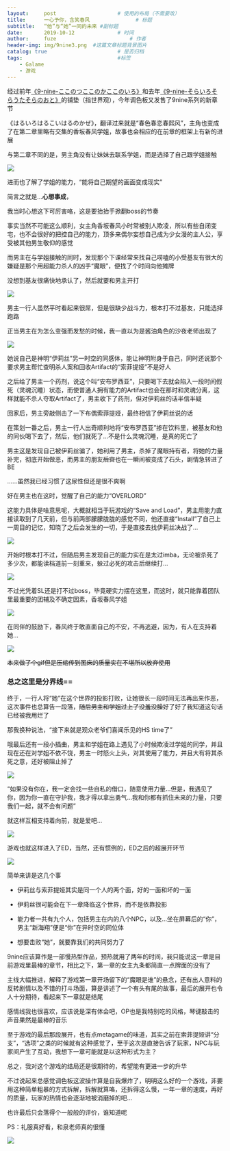```yaml
---
layout:     post   				    # 使用的布局（不需要改）
title:      一心予你，含笑春风				# 标题 
subtitle:   “他”与“她”一同的未来 #副标题
date:       2019-10-12 				# 时间
author:     fuze 						# 作者
header-img: img/9nine3.png 	#这篇文章标题背景图片
catalog: true 						# 是否归档
tags:								#标签
    - Galame
    - 游戏
---
```


经过前年[《9-nine-ここのつここのかここのいろ》](https://noordzeedebutirpitz.github.io/2019/10/02/9-nine1/)和去年[《9-nine-そらいろそらうたそらのおと》](https://noordzeedebutirpitz.github.io/2019/10/03/9-nine2/)的铺垫（指世界观），今年调色板又发售了9nine系列的新章节

《はるいろはるこいはるのかぜ》，翻译过来就是“春色春恋春熙风”，主角也变成了在第二章里略有交集的香坂春风学姐，故事也会相应的在前章的框架上有新的进展

与第二章不同的是，男主角没有让妹妹去联系学姐，而是选择了自己跟学姐接触

![](https://raw.githubusercontent.com/NoordZeedebuTirpitz/pic/master/9-nine-%E6%98%A5%E8%89%B2%E6%98%A5%E6%81%8B%E6%98%A5%E7%86%99%E9%A3%8E%201.1%20%E6%A8%B1%E7%A9%BA%E6%B1%89%E5%8C%96%E7%BB%84%202019_9_25%2019_15_18.png)

进而也了解了学姐的能力，“能将自己期望的画面变成现实”

简言之就是...**心想事成**，

我当时心想这下可厉害咯，这是要抬抬手掀翻boss的节奏

事实当然不可能这么顺利，女主角香坂春风小时常被别人欺凌，所以有些自闭变宅，也不会很好的把控自己的能力，顶多来偶尔妄想自己成为少女漫的主人公，享受被其他男生敬仰的感觉

而男主在与学姐接触的同时，发现那个下课经常来找自己唠嗑的小受基友有很大的嫌疑是那个用超能力杀人的凶手“魔眼”，便找了个时间向他摊牌

没想到基友很痛快地承认了，然后就要和男主开打

![](https://raw.githubusercontent.com/NoordZeedebuTirpitz/pic/master/9-nine-%E6%98%A5%E8%89%B2%E6%98%A5%E6%81%8B%E6%98%A5%E7%86%99%E9%A3%8E%201.1%20%E6%A8%B1%E7%A9%BA%E6%B1%89%E5%8C%96%E7%BB%84%202019_10_12%200_57_01.png)

男主一行人虽然平时看起来很屌，但是很缺少战斗力，根本打不过基友，只能选择跑路

正当男主在为怎么变强而发愁的时候，我一直以为是酱油角色的沙夜老师出现了

![](https://raw.githubusercontent.com/NoordZeedebuTirpitz/pic/master/9-nine-%E6%98%A5%E8%89%B2%E6%98%A5%E6%81%8B%E6%98%A5%E7%86%99%E9%A3%8E%201.1%20%E6%A8%B1%E7%A9%BA%E6%B1%89%E5%8C%96%E7%BB%84%202019_10_9%2019_16_22.png)

她说自己是神明“伊莉丝”另一时空的同感体，能让神明附身于自己，同时还说那个要求男主帮忙查明杀人案和回收Artifact的“索菲提娅”不是好人

之后给了男主一个药剂，说这个叫“安布罗西亚”，只要喝下去就会陷入一段时间假死（灵魂沉睡）状态，而使普通人拥有能力的Artifact也会在那时和灵魂分离，这样就能不杀人夺取Artifact了，男主收下了药剂，但对伊莉丝的话半信半疑

回家后，男主旁敲侧击了一下布偶索菲提娅，最终相信了伊莉丝说的话

在策划一番之后，男主一行人出奇顺利地将“安布罗西亚”掺在饮料里，被基友和他的同伙喝下去了，然后，他们就死了...不是什么灵魂沉睡，是真的死亡了

男主这是发现自己被伊莉丝骗了，她利用了男主，杀掉了魔眼持有者，将她的力量补完，彻底开始做恶，而男主的朋友~~后宫~~也在一瞬间被变成了石头，剧情急转进了BE

......虽然我已经习惯了这尿性但还是很不爽啊

好在男主也在这时，觉醒了自己的能力“OVERLORD”

这能力具体是啥意思呢，大概就相当于玩游戏的“Save and Load”，男主用能力直接读取到了几天前，但与前两部朦朦胧胧的感觉不同，他还直接“Install”了自己上一周目的记忆，知晓了之后会发生的一切，于是直接去找伊莉丝决战了...

![](https://raw.githubusercontent.com/NoordZeedebuTirpitz/pic/master/9-nine-%E6%98%A5%E8%89%B2%E6%98%A5%E6%81%8B%E6%98%A5%E7%86%99%E9%A3%8E%201.1%20%E6%A8%B1%E7%A9%BA%E6%B1%89%E5%8C%96%E7%BB%84%202019_10_12%201_34_39.png)

开始时根本打不过，但随后男主发现自己的能力实在是太过imba，无论被杀死了多少次，都能读档道前一刻重来，躲过必死的攻击后继续打...

![](https://raw.githubusercontent.com/NoordZeedebuTirpitz/pic/master/9-nine-%E6%98%A5%E8%89%B2%E6%98%A5%E6%81%8B%E6%98%A5%E7%86%99%E9%A3%8E%201.1%20%E6%A8%B1%E7%A9%BA%E6%B1%89%E5%8C%96%E7%BB%84%202019_10_12%201_34_08.png)

不过光凭着SL还是打不过boss，毕竟硬实力摆在这里，而这时，就只能靠着团队里最重要的团辅及不确定因素，香坂春风学姐

![](https://raw.githubusercontent.com/NoordZeedebuTirpitz/pic/master/9-nine-%E6%98%A5%E8%89%B2%E6%98%A5%E6%81%8B%E6%98%A5%E7%86%99%E9%A3%8E%201.1%20%E6%A8%B1%E7%A9%BA%E6%B1%89%E5%8C%96%E7%BB%84%202019_10_9%2020_11_06.png)

在同伴的鼓励下，春风终于敢直面自己的不安，不再逃避，因为，有人在支持着她...

![](https://raw.githubusercontent.com/NoordZeedebuTirpitz/pic/master/9-nine-%E6%98%A5%E8%89%B2%E6%98%A5%E6%81%8B%E6%98%A5%E7%86%99%E9%A3%8E%201.1%20%E6%A8%B1%E7%A9%BA%E6%B1%89%E5%8C%96%E7%BB%84%202019_10_10%200_33_26.png)

~~本来做了个gif但是压缩传到图床的质量实在不堪所以放弃使用~~

### 总之这里是分界线==

终于，一行人将“她”在这个世界的投影打败，让她很长一段时间无法再出来作恶，这次事件也总算告一段落，~~随后男主和学姐过上了没羞没臊~~好了好了我知道这句话已经被我用烂了

那我换种说法，“接下来就是观众老爷们喜闻乐见的HS time了”

哦最后还有一段小插曲，男主和学姐在路上遇见了小时候欺凌过学姐的同学，并且现在还在对学姐不依不饶，男主一时怒火上头，对其使用了能力，并且大有将其杀死之意，还好被阻止掉了

![](https://raw.githubusercontent.com/NoordZeedebuTirpitz/pic/master/9-nine-%E6%98%A5%E8%89%B2%E6%98%A5%E6%81%8B%E6%98%A5%E7%86%99%E9%A3%8E%201.1%20%E6%A8%B1%E7%A9%BA%E6%B1%89%E5%8C%96%E7%BB%84%202019_10_12%202_00_29.png)

“如果没有你在，我一定会找一些自私的借口，随意使用力量...但是，我遇见了你，因为你一直在守护我，我才得以拿出勇气...我和你都有抓住未来的力量，只要我们一起，就不会有问题”

就这样互相支持着向前，就是爱吧...

![](https://raw.githubusercontent.com/NoordZeedebuTirpitz/pic/master/9-nine-%E6%98%A5%E8%89%B2%E6%98%A5%E6%81%8B%E6%98%A5%E7%86%99%E9%A3%8E%201.1%20%E6%A8%B1%E7%A9%BA%E6%B1%89%E5%8C%96%E7%BB%84%202019_10_11%201_21_36.png)

游戏也就这样进入了ED，当然，还有惯例的，ED之后的超展开环节

![](https://raw.githubusercontent.com/NoordZeedebuTirpitz/pic/master/9-nine-%E6%98%A5%E8%89%B2%E6%98%A5%E6%81%8B%E6%98%A5%E7%86%99%E9%A3%8E%201.1%20%E6%A8%B1%E7%A9%BA%E6%B1%89%E5%8C%96%E7%BB%84%202019_10_11%201_23_02.png)

简单来讲是这几个事

* 伊莉丝与索菲提娅其实是同一个人的两个面，好的一面和坏的一面

* 伊莉丝很可能会在下一章降临这个世界，而不是依靠投影

* 能力者一共有九个人，包括男主在内的八个NPC，以及...坐在屏幕后的“你”，男主“新海翔”便是“你”在异时空的同位体

* 想要击败“她”，就要靠我们的共同努力了

9nine应该算作是一部慢热型作品，预热就用了两年的时间，我只能说这一章是目前游戏里最棒的章节，相比之下，第一章的女主九条都简直一点牌面的没有了

主线大幅推进，解释了游戏第一章开场留下的“魔眼是谁”的悬念，还有出人意料的反转剧情以及不错的打斗场面，算是讲述了一个有头有尾的故事，最后的展开也令人十分期待，看起来下一章就是结尾

感情线我也很喜欢，应该说是深有体会吧，OP也是我特别吃的风格，琴键敲击的声音果然是最棒的音乐

至于游戏的最后那段展开，也有点metagame的味道，其实之前在索菲提娅讲“分支”，“选项”之类的时候就有这种感觉了，至于这次是直接告诉了玩家，NPC与玩家间产生了互动，我想下一章可能就是以这种形式为主？

总之，我对这个游戏的结局还是很期待的，希望能有更进一步的升华

不过说起来总感觉调色板这波操作算是自我爆炸了，明明这么好的一个游戏，非要用这种简单粗暴的方式拆解，拆解就算咯，还拆得这么慢，一年一章的速度，再好的质量，玩家的热情也会逐渐地被消磨掉的吧...

也许最后只会落得个一般般的评价，谁知道呢

PS：礼服真好看，和泉老师真的很懂

![](https://raw.githubusercontent.com/NoordZeedebuTirpitz/pic/master/9-nine-%E6%98%A5%E8%89%B2%E6%98%A5%E6%81%8B%E6%98%A5%E7%86%99%E9%A3%8E%201.1%20%E6%A8%B1%E7%A9%BA%E6%B1%89%E5%8C%96%E7%BB%84%202019_10_12%200_13_05.png)
